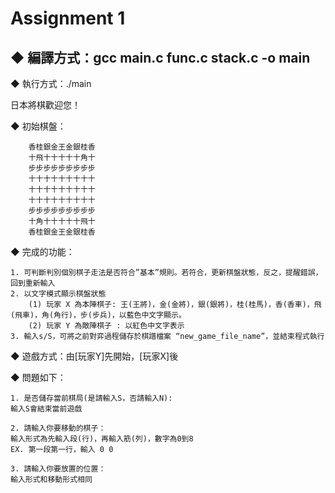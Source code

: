 # Assignment 1

## ◆ 編譯方式：gcc main.c func.c stack.c -o main

◆ 執行方式：./main

日本將棋歡迎您！

◆ 初始棋盤：

        香桂銀金王金銀桂香
        十飛十十十十十角十
        步步步步步步步步步
        十十十十十十十十十
        十十十十十十十十十
        十十十十十十十十十
        步步步步步步步步步
        十角十十十十十飛十
        香桂銀金王金銀桂香


◆ 完成的功能：

    1. 可判斷判別個別棋子走法是否符合”基本”規則。若符合，更新棋盤狀態，反之，提醒錯誤，回到重新輸入
    2. 以文字模式顯示棋盤狀態
        (1) 玩家 X 為本陣棋子: 王(王將)，金(金將)，銀(銀將)，桂(桂馬)，香(香車)，飛(飛車)，角(角行)，步(步兵)，以藍色中文字顯示。
        (2) 玩家 Y 為敵陣棋子 : 以紅色中文字表示
    3. 輸入s/S，可將之前對弈過程儲存於棋譜檔案 “new_game_file_name”，並結束程式執行


◆ 遊戲方式：由[玩家Y]先開始，[玩家X]後

◆ 問題如下：

    1. 是否儲存當前棋局(是請輸入S，否請輸入N):
    輸入S會結束當前遊戲

    2. 請輸入你要移動的棋子：
    輸入形式為先輸入段(行)，再輸入筋(列)，數字為0到8
    EX. 第一段第一行，輸入 0 0

    3. 請輸入你要放置的位置：
    輸入形式和移動形式相同


